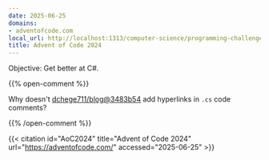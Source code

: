 ```yaml
---
date: 2025-06-25
domains:
- adventofcode.com
local_url: http://localhost:1313/computer-science/programming-challenges/advent-of-code/2024/
title: Advent of Code 2024
---
```


Objective: Get better at C#.

{{% open-comment %}}

Why doesn't
[dchege711/blog@3483b54](https://github.com/dchege711/blog/commit/3483b546a5bba10b031519291bc7741af1dd77a9)
add hyperlinks in `.cs` code comments?

{{% /open-comment %}}

{{< citation
  id="AoC2024"
  title="Advent of Code 2024"
  url="https://adventofcode.com/"
  accessed="2025-06-25" >}}
